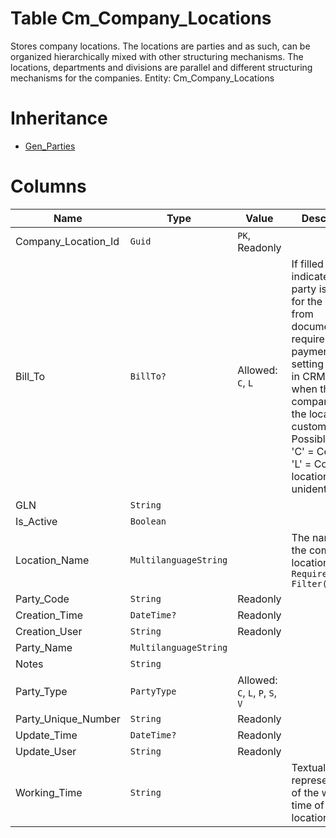 # Table Cm_Company_Locations

Stores company locations. The locations are parties and as such, can be organized hierarchically mixed with other structuring mechanisms. The locations, departments and divisions are parallel and different structuring mechanisms for the companies. Entity: Cm_Company_Locations

# Inheritance

* [Gen_Parties](Gen_Parties.md)

# Columns

| Name | Type | Value | Description |
| - | - | - | --- |
|Company_Location_Id|`Guid`|`PK`, Readonly||
|Bill_To|`BillTo?`|Allowed: `C`, `L`|If filled indicates which party is billed for the amounts from documents that require payments. This setting is used in CRM module when the company and the location are customers. Possible values: 'C' = Company, 'L' = Company location, null = unidentified. |
|GLN|`String`|||
|Is_Active|`Boolean`|||
|Location_Name|`MultilanguageString`||The name of the company location. `Required` `Filter(eq;like)` |
|Party_Code|`String`|Readonly||
|Creation_Time|`DateTime?`|Readonly||
|Creation_User|`String`|Readonly||
|Party_Name|`MultilanguageString`|||
|Notes|`String`|||
|Party_Type|`PartyType`|Allowed: `C`, `L`, `P`, `S`, `V`||
|Party_Unique_Number|`String`|Readonly||
|Update_Time|`DateTime?`|Readonly||
|Update_User|`String`|Readonly||
|Working_Time|`String`||Textual representation of the working time of the location. |
